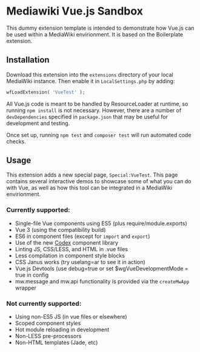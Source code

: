 # Mediawiki Vue.js Sandbox

This dummy extension template is intended to demonstrate how Vue.js can be
used within a MediaWiki envirionment. It is based on the Boilerplate
extension.

## Installation

Download this extension into the `extensions` directory of your local
MediaWiki instance. Then enable it in `LocalSettings.php` by adding:

```php
wfLoadExtension( 'VueTest' );
```

All Vue.js code is meant to be handled by ResourceLoader at runtime, so
running `npm install` is not necessary. However, there are a number of
`devDependencies` specified in `package.json` that may be useful for
development and testing.

Once set up, running `npm test` and `composer test` will run automated code checks.

## Usage

This extension adds a new special page, `Special:VueTest`. This page contains
several interactive demos to showcase some of what you can do with Vue, as well as
how this tool can be integrated in a MediaWiki envirionment.

### Currently supported:

* Single-file Vue components using ES5 (plus require/module.exports)
* Vue 3 (using the compatibility build)
* ES6 in component files (except for `import` and `export`)
* Use of the new [Codex](https://doc.wikimedia.org/codex/main/) component library
* Linting JS, CSS/LESS, and HTML in .vue files
* Less compilation in component style blocks
* CSS Janus works (try uselang=ar to see it in action)
* Vue.js Devtools (use debug=true or set $wgVueDevelopmentMode = true in config
* mw.message and mw.api functionality is provided via the `createMwApp` wrapper

### Not currently supported:

* Using non-ES5 JS (in vue files or elsewhere)
* Scoped component styles
* Hot module reloading in development
* Non-LESS pre-processors
* Non-HTML templates (Jade, etc)

[1]: https://vuejs.org/v2/guide/

